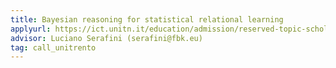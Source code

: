 ```yaml
---
title: Bayesian reasoning for statistical relational learning
applyurl: https://ict.unitn.it/education/admission/reserved-topic-scholarships
advisor: Luciano Serafini (serafini@fbk.eu)
tag: call_unitrento 
---
```

